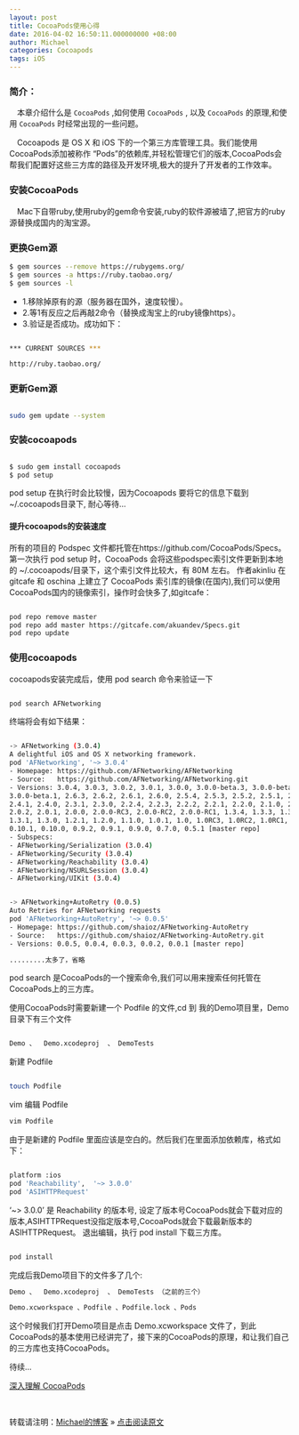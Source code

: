 ```yaml
---
layout: post
title: CocoaPods使用心得
date: 2016-04-02 16:50:11.000000000 +08:00
author: Michael
categories: Cocoapods
tags: iOS 
--- 
```


### 简介：   
　本章介绍什么是 `CocoaPods` ,如何使用 `CocoaPods` , 以及 `CocoaPods` 的原理,和使用 `CocoaPods` 时经常出现的一些问题。

　Cocoapods 是 OS X 和 iOS 下的一个第三方库管理工具。我们能使用CocoaPods添加被称作 “Pods”的依赖库,并轻松管理它们的版本,CocoaPods会帮我们配置好这些三方库的路径及开发环境,极大的提升了开发者的工作效率。


### 安装CocoaPods　    

　Mac下自带ruby,使用ruby的gem命令安装,ruby的软件源被墙了,把官方的ruby源替换成国内的淘宝源。

### 更换Gem源   

```bash
$ gem sources --remove https://rubygems.org/
$ gem sources -a https://ruby.taobao.org/
$ gem sources -l
```
* 1.移除掉原有的源（服务器在国外，速度较慢）。
* 2.等1有反应之后再敲2命令（替换成淘宝上的ruby镜像https）。
* 3.验证是否成功。成功如下：

```bash

*** CURRENT SOURCES ***

http://ruby.taobao.org/

```

### 更新Gem源

```bash

sudo gem update --system

```

### 安装cocoapods        

```bash

$ sudo gem install cocoapods
$ pod setup

```

pod setup 在执行时会比较慢，因为Cocoapods 要将它的信息下载到 ~/.cocoapods目录下, 耐心等待…


#### 提升cocoapods的安装速度

所有的项目的 Podspec 文件都托管在https://github.com/CocoaPods/Specs。第一次执行 pod setup 时，CocoaPods 会将这些podspec索引文件更新到本地的 ~/.cocoapods/目录下，这个索引文件比较大，有 80M 左右。
作者akinliu 在 gitcafe 和 oschina 上建立了 CocoaPods 索引库的镜像(在国内),我们可以使用CocoaPods国内的镜像索引，操作时会快多了,如gitcafe：

```bash

pod repo remove master
pod repo add master https://gitcafe.com/akuandev/Specs.git
pod repo update

```


### 使用cocoapods

cocoapods安装完成后，使用 pod search 命令来验证一下

```bash

pod search AFNetworking


```

终端将会有如下结果：

```bash

-> AFNetworking (3.0.4)
A delightful iOS and OS X networking framework.
pod 'AFNetworking', '~> 3.0.4'
- Homepage: https://github.com/AFNetworking/AFNetworking
- Source:   https://github.com/AFNetworking/AFNetworking.git
- Versions: 3.0.4, 3.0.3, 3.0.2, 3.0.1, 3.0.0, 3.0.0-beta.3, 3.0.0-beta.2,
3.0.0-beta.1, 2.6.3, 2.6.2, 2.6.1, 2.6.0, 2.5.4, 2.5.3, 2.5.2, 2.5.1, 2.5.0,
2.4.1, 2.4.0, 2.3.1, 2.3.0, 2.2.4, 2.2.3, 2.2.2, 2.2.1, 2.2.0, 2.1.0, 2.0.3,
2.0.2, 2.0.1, 2.0.0, 2.0.0-RC3, 2.0.0-RC2, 2.0.0-RC1, 1.3.4, 1.3.3, 1.3.2,
1.3.1, 1.3.0, 1.2.1, 1.2.0, 1.1.0, 1.0.1, 1.0, 1.0RC3, 1.0RC2, 1.0RC1,
0.10.1, 0.10.0, 0.9.2, 0.9.1, 0.9.0, 0.7.0, 0.5.1 [master repo]
- Subspecs:
- AFNetworking/Serialization (3.0.4)
- AFNetworking/Security (3.0.4)
- AFNetworking/Reachability (3.0.4)
- AFNetworking/NSURLSession (3.0.4)
- AFNetworking/UIKit (3.0.4)


-> AFNetworking+AutoRetry (0.0.5)
Auto Retries for AFNetworking requests
pod 'AFNetworking+AutoRetry', '~> 0.0.5'
- Homepage: https://github.com/shaioz/AFNetworking-AutoRetry
- Source:   https://github.com/shaioz/AFNetworking-AutoRetry.git
- Versions: 0.0.5, 0.0.4, 0.0.3, 0.0.2, 0.0.1 [master repo]

.........太多了，省略

```

pod search 是CocoaPods的一个搜索命令,我们可以用来搜索任何托管在CocoaPods上的三方库。    

使用CocoaPods时需要新建一个 Podfile 的文件,cd 到 我的Demo项目里，Demo目录下有三个文件

```bash

Demo 、  Demo.xcodeproj  、 DemoTests

```

新建 Podfile

```bash

touch Podfile

```

vim 编辑 Podfile

```bash
vim Podfile
```
由于是新建的 Podfile 里面应该是空白的。然后我们在里面添加依赖库，格式如下：

```bash

platform :ios
pod 'Reachability',  '~> 3.0.0'
pod 'ASIHTTPRequest'

```

‘~> 3.0.0’ 是 Reachability 的版本号, 设定了版本号CocoaPods就会下载对应的版本,ASIHTTPRequest没指定版本号,CocoaPods就会下载最新版本的ASIHTTPRequest。
退出编辑，执行 pod install 下载三方库。

```bash

pod install

```
完成后我Demo项目下的文件多了几个:

```bash
Demo 、  Demo.xcodeproj  、 DemoTests （之前的三个）

Demo.xcworkspace 、Podfile 、Podfile.lock 、Pods
```

这个时候我们打开Demo项目是点击 Demo.xcworkspace 文件了，到此CocoaPods的基本使用已经讲完了，接下来的CocoaPods的原理，和让我们自己的三方库也支持CocoaPods。

待续…

[深入理解 CocoaPods](http://blog.jobbole.com/53365/)    

<br>

转载请注明：[Michael的博客](http://michaelyb.top) » [点击阅读原文]({{site.url}}/2016/04/CocoaPod_Use/)     







